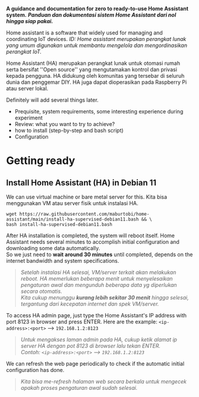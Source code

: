 **A guidance and documentation for zero to ready-to-use Home Assistant system.**
**_Panduan dan dokumentasi sistem Home Assistant dari nol hingga siap pakai._**

Home assistant is a software that widely used for managing and coordinating IoT devices.
_ID: Home assistant merupakan perangkat lunak yang umum digunakan untuk membantu mengelola dan mengordinasikan perangkat IoT._


Home Assistant (HA) merupakan perangkat lunak untuk otomasi rumah serta bersifat ''Open source'' yang mengutamakan kontrol dan privasi kepada pengguna. HA didukung oleh komunitas yang tersebar di seluruh dunia dan penggemar DIY. HA juga dapat dioperasikan pada Raspberry Pi atau server lokal.

Definitely will add several things later.
* Prequisite, system requirements, some interesting experience during experiment
* Review: what you want to try to achieve?
* how to install (step-by-step and bash script)
* Configuration


# Getting ready
## Install Home Assistant (HA) in Debian 11
We can use virtual machine or bare metal server for this.
Kita bisa menggunakan VM atau server fisik untuk instalasi HA.
```
wget https://raw.githubusercontent.com/maburtobi/home-assistant/main/install-ha-supervised-debian11.bash && \
bash install-ha-supervised-debian11.bash
```


After HA installation is completed, the system will reboot itself. Home Assistant needs several minutes to accomplish initial configuration and downloading some data automatically.<br>
So we just need to **wait around 30 minutes** until completed, depends on the internet bandwidth and system specifications.
>_Setelah instalasi HA selesai, VM/server terkait akan melakukan reboot. HA memerlukan beberapa menit untuk menyelesaikan pengaturan awal dan mengunduh beberapa data yg diperlukan secara otomatis.<br>
>Kita cukup menunggu **kurang lebih sekitar 30 menit** hingga selesai, tergantung dari kecepatan internet dan spek VM/server._


To access HA admin page, just type the Home Assistant's IP address with port 8123 in browser and press ENTER.
Here are the example: `<ip-address>:<port>`  -->  `192.168.1.2:8123`
>_Untuk mengakses laman admin pada HA, cukup ketik alamat ip server HA dengan pot 8123 di browser lalu tekan ENTER._<br>
_Contoh: `<ip-address>:<port>`  -->  `192.168.1.2:8123`_


We can refresh the web page periodically to check if the automatic initial configuration has done.
>_Kita bisa me-refresh halaman web secara berkala untuk mengecek apakah proses pengaturan awal sudah selesai._
